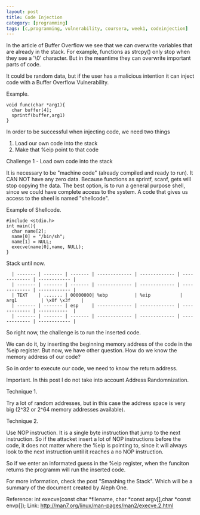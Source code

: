 ```yaml
---
layout: post
title: Code Injection 
category: [programming]
tags: [c,programming, vulnerability, coursera, week1, codeinjection]
---
```


In the article of Buffer Overflow we see that we can overwrite variables that are already in the stack. For example, functions as
strcpy() only stop when they see a '\0' character. But in the meantime they can overwrite important parts of code. 

It could be random data, but if the user has a malicious intention it can inject code with a Buffer Overflow Vulnerability. 

Example. 

```
void func(char *arg1){
  char buffer[4];
  sprintf(buffer,arg1)
}
```

In order to be successful when injecting code, we need two things 

1) Load our own code into the stack 
2) Make that %eip point to that code 

Challenge 1 - Load own code into the stack 

It is necessary to be "machine code" (already compiled and ready to run). 
It CAN NOT have any zero data. Because functions as sprintf, scanf, gets will stop copying the data. 
The best option, is to run a general purpose shell, since we could have complete access to the system. A code that gives us access 
to the sheel is named "shellcode". 

Example of Shellcode.

```
#include <stdio.h>
int main(){
  char name[2];
  name[0] = "/bin/sh";
  name[1] = NULL;
  execve(name[0],name, NULL);
}
```


Stack until now. 

      | ------- | ------- | ------- | ------------- | ------------- | ------------- | ------------ |
      | ------- | ------- | ------- | ------------- | ------------- | ------------- | ------------ |
      | TEXT    | ....... | 00000000| %ebp          | %eip           | arg1         | \x0f \x3f    |     
      | ------- | ------- | esp     | ------------- | ------------- | ------------- | -----------  |
      | ------- | ------- | ------- | ------------- | ------------- | ------------- | ------------ |


So right now, the challenge is to run the inserted code. 

We can do it, by inserting the beginning memory address of the code in the %eip register. But now, we have other question. 
How do we know the memory address of our code? 

So in order to execute our code, we need to know the return address. 

Important. In this post I do not take into account Address Randomnization. 

Technique 1. 

Try a lot of random addresses, but in this case the address space is very big (2^32 or 2^64 memory addresses available). 

Technique 2. 

Use NOP instruction. It is a single byte instruction that jump to the next instruction. So if the attacket insert a lot of NOP
instructions before the code, it does not matter where the %eip is pointing to, since it will always look to the next instruction
until it reaches a no NOP instruction. 

So if we enter an informated guess in the %eip register, when the funciton returns the programm will run the inserted code. 

For more information, check the post "Smashing the Stack". Which will be a summary of the document created by Aleph One. 

Reference: 
int execve(const char *filename, char *const argv[],char *const envp[]);
Link: http://man7.org/linux/man-pages/man2/execve.2.html 
